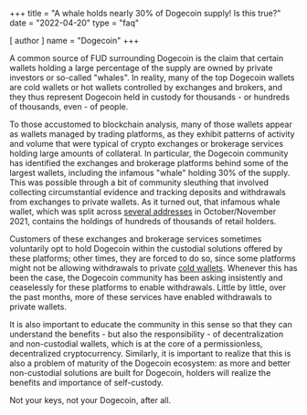 +++
title = "A whale holds nearly 30% of Dogecoin supply! Is this true?"
date = "2022-04-20"
type = "faq"

[ author ]
  name = "Dogecoin"
+++

A common source of FUD surrounding Dogecoin is the claim that certain wallets holding a large percentage of the supply are owned by private investors or so-called "whales". In reality, many of the top Dogecoin wallets are cold wallets or hot wallets controlled by exchanges and brokers, and they thus represent Dogecoin held in custody for thousands - or hundreds of thousands, even - of people. 

To those accustomed to blockchain analysis, many of those wallets appear as wallets managed by trading platforms, as they exhibit patterns of activity and volume that were typical of crypto exchanges or brokerage services holding large amounts of collateral. In particular, the Dogecoin community has identified the exchanges and brokerage platforms behind some of the largest wallets, including the infamous "whale" holding 30% of the supply. This was possible through a bit of community sleuthing that involved collecting circumstantial evidence and tracking deposits and withdrawals from exchanges to private wallets. As it turned out, that infamous whale wallet, which was split across [several addresses](https://bitinfocharts.com/dogecoin/wallet/3334959) in October/November 2021, contains the holdings of hundreds of thousands of retail holders.

Customers of these exchanges and brokerage services sometimes voluntarily opt to hold Dogecoin within the custodial solutions offered by these platforms; other times, they are forced to do so, since some platforms might not be allowing withdrawals to private [cold wallets](/dogepedia/articles/how-do-i-get-a-wallet/). Whenever this has been the case, the Dogecoin community has been asking insistently and ceaselessly for these platforms to enable withdrawals. Little by little, over the past months, more of these services have enabled withdrawals to private wallets.

It is also important to educate the community in this sense so that they can understand the benefits - but also the responsibility - of decentralization and non-custodial wallets, which is at the core of a permissionless, decentralized cryptocurrency. Similarly, it is important to realize that this is also a problem of maturity of the Dogecoin ecosystem: as more and better non-custodial solutions are built for Dogecoin, holders will realize the benefits and importance of self-custody. 

Not your keys, not your Dogecoin, after all.